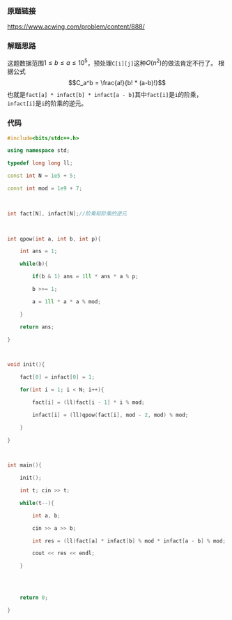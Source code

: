 ### 原题链接
https://www.acwing.com/problem/content/888/
### 解题思路
这题数据范围$1 \leq b \leq a \leq 10^5$，预处理`C[i][j]`这种$O(n^2)$的做法肯定不行了。
根据公式$$C_a^b = \frac{a!}{b! * (a-b)!}$$
也就是`fact[a] * infact[b] * infact[a - b]`其中`fact[i]`是`i`的阶乘，`infact[i]`是`i`的阶乘的逆元。
### 代码
```cpp
#include<bits/stdc++.h>

using namespace std;

typedef long long ll;

const int N = 1e5 + 5;

const int mod = 1e9 + 7;

  

int fact[N], infact[N];//阶乘和阶乘的逆元

  

int qpow(int a, int b, int p){

    int ans = 1;

    while(b){

        if(b & 1) ans = 1ll * ans * a % p;

        b >>= 1;

        a = 1ll * a * a % mod;

    }

    return ans;

}

  

void init(){

    fact[0] = infact[0] = 1;

    for(int i = 1; i < N; i++){

        fact[i] = (ll)fact[i - 1] * i % mod;

        infact[i] = (ll)qpow(fact[i], mod - 2, mod) % mod;

    }

}

  

int main(){

    init();

    int t; cin >> t;

    while(t--){

        int a, b;

        cin >> a >> b;

        int res = (ll)fact[a] * infact[b] % mod * infact[a - b] % mod;

        cout << res << endl;

    }

  
  

    return 0;

}
```